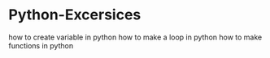 # Python-Excersices


how to create variable in python
how to make a loop in python
how to make functions in python
